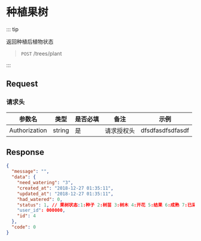 # 种植果树 

::: tip

返回种植后植物状态

> `POST` /trees/plant

:::

## Request

### 请求头

| 参数名        | 类型   | 是否必填 | 备注       | 示例             |
| ------------- | ------ | -------- | ---------- | ---------------- |
| Authorization | string | 是       | 请求授权头 | dfsdfasdfsdfasdf |

## Response

```json
{
  "message": "",
  "data": {
    "need_watering": "3",
    "created_at": "2018-12-27 01:35:11",
    "updated_at": "2018-12-27 01:35:11",
    "had_watered": 0,
    "status": 1, // 果树状态:1:种子 2:树苗 3:树木 4:开花 5:结果 6:成熟 7:已采摘
    "user_id": 000000,
    "id": 4
  },
  "code": 0
}
```